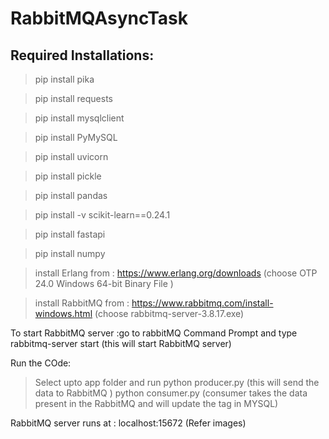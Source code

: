 # RabbitMQAsyncTask
## Required Installations:

> pip install pika

> pip install requests

> pip install mysqlclient

> pip install PyMySQL

> pip install uvicorn

> pip install pickle

> pip install pandas

> pip install -v scikit-learn==0.24.1

> pip install fastapi

> pip install numpy

> install Erlang from : https://www.erlang.org/downloads (choose OTP 24.0 Windows 64-bit Binary File )

> install RabbitMQ from : https://www.rabbitmq.com/install-windows.html (choose rabbitmq-server-3.8.17.exe)

To start RabbitMQ server :go to rabbitMQ Command Prompt and type rabbitmq-server start (this will start RabbitMQ server)

Run the COde:
> Select upto app folder and run python producer.py (this will send the data to RabbitMQ )
                                 python consumer.py (consumer takes the data present in the RabbitMQ and will update the tag in MYSQL)
                                 
RabbitMQ server runs at : localhost:15672 (Refer images)




 
